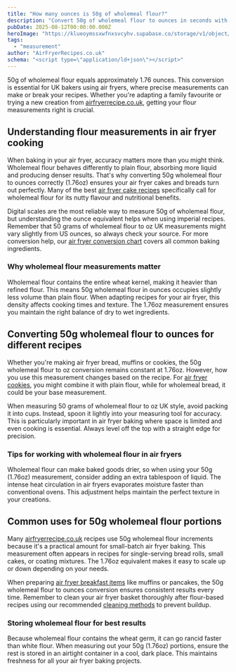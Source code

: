 ```yaml
---
title: "How many ounces is 50g of wholemeal flour?"
description: "Convert 50g of wholemeal flour to ounces in seconds with our easy guide. Perfect for air fryer baking and UK recipes."
pubDate: 2025-08-12T00:00:00.000Z
heroImage: "https://klueoymssxwfnxsvcyhv.supabase.co/storage/v1/object/public/md/50g-wholemeal-flour-to-ounces-a6c5f7a9.webp"
tags:
  - "measurement"
author: "AirFryerRecipes.co.uk"
schema: "<script type=\"application/ld+json\"></script>"
---
```


<p>50g of wholemeal flour equals approximately 1.76 ounces. This conversion is essential for UK bakers using air fryers, where precise measurements can make or break your recipes. Whether you're adapting a family favourite or trying a new creation from <a href=https://www.airfryerrecipe.co.uk/recipes>airfryerrecipe.co.uk</a>, getting your flour measurements right is crucial.</p>

<h2>Understanding flour measurements in air fryer cooking</h2>
<p>When baking in your air fryer, accuracy matters more than you might think. Wholemeal flour behaves differently to plain flour, absorbing more liquid and producing denser results. That's why converting 50g wholemeal flour to ounces correctly (1.76oz) ensures your air fryer cakes and breads turn out perfectly. Many of the best <a href=https://www.airfryerrecipe.co.uk/recipe-category/Cakes>air fryer cake recipes</a> specifically call for wholemeal flour for its nutty flavour and nutritional benefits.</p>
<p>Digital scales are the most reliable way to measure 50g of wholemeal flour, but understanding the ounce equivalent helps when using imperial recipes. Remember that 50 grams of wholemeal flour to oz UK measurements might vary slightly from US ounces, so always check your source. For more conversion help, our <a href=https://www.airfryerrecipe.co.uk/air-fryer-conversion-chart>air fryer conversion chart</a> covers all common baking ingredients.</p>

<h3>Why wholemeal flour measurements matter</h3>
<p>Wholemeal flour contains the entire wheat kernel, making it heavier than refined flour. This means 50g wholemeal flour in ounces occupies slightly less volume than plain flour. When adapting recipes for your air fryer, this density affects cooking times and texture. The 1.76oz measurement ensures you maintain the right balance of dry to wet ingredients.</p>

<h2>Converting 50g wholemeal flour to ounces for different recipes</h2>
<p>Whether you're making air fryer bread, muffins or cookies, the 50g wholemeal flour to oz conversion remains constant at 1.76oz. However, how you use this measurement changes based on the recipe. For <a href=https://www.airfryerrecipe.co.uk/recipe-category/Cookies>air fryer cookies</a>, you might combine it with plain flour, while for wholemeal bread, it could be your base measurement.</p>
<p>When measuring 50 grams of wholemeal flour to oz UK style, avoid packing it into cups. Instead, spoon it lightly into your measuring tool for accuracy. This is particularly important in air fryer baking where space is limited and even cooking is essential. Always level off the top with a straight edge for precision.</p>

<h3>Tips for working with wholemeal flour in air fryers</h3>
<p>Wholemeal flour can make baked goods drier, so when using your 50g (1.76oz) measurement, consider adding an extra tablespoon of liquid. The intense heat circulation in air fryers evaporates moisture faster than conventional ovens. This adjustment helps maintain the perfect texture in your creations.</p>

<h2>Common uses for 50g wholemeal flour portions</h2>
<p>Many <a href=https://www.airfryerrecipe.co.uk>airfryerrecipe.co.uk</a> recipes use 50g wholemeal flour increments because it's a practical amount for small-batch air fryer baking. This measurement often appears in recipes for single-serving bread rolls, small cakes, or coating mixtures. The 1.76oz equivalent makes it easy to scale up or down depending on your needs.</p>
<p>When preparing <a href=https://www.airfryerrecipe.co.uk/recipe-category/Breakfast>air fryer breakfast items</a> like muffins or pancakes, the 50g wholemeal flour to ounces conversion ensures consistent results every time. Remember to clean your air fryer basket thoroughly after flour-based recipes using our recommended <a href=https://www.airfryerrecipe.co.uk/air-fryer-cleaner>cleaning methods</a> to prevent buildup.</p>

<h3>Storing wholemeal flour for best results</h3>
<p>Because wholemeal flour contains the wheat germ, it can go rancid faster than white flour. When measuring out your 50g (1.76oz) portions, ensure the rest is stored in an airtight container in a cool, dark place. This maintains freshness for all your air fryer baking projects.</p>
